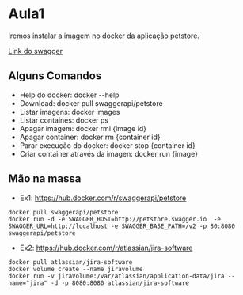 # Aula1

Iremos instalar a imagem no docker da aplicação petstore.

[Link do swagger](https://petstore.swagger.io/)

## Alguns Comandos

 - Help do docker: docker --help
 - Download: docker pull swaggerapi/petstore
 - Listar imagens: docker images
 - Listar containes: docker ps
 - Apagar imagem: docker rmi {image id}
 - Apagar container: docker rm {container id}
 - Parar execução do docker: docker stop {container id}
 - Criar container através da imagen: docker run {image}

## Mão na massa

 - Ex1: https://hub.docker.com/r/swaggerapi/petstore

```
docker pull swaggerapi/petstore
docker run -d -e SWAGGER_HOST=http://petstore.swagger.io  -e SWAGGER_URL=http://localhost -e SWAGGER_BASE_PATH=/v2 -p 80:8080 swaggerapi/petstore
```

 - Ex2: https://hub.docker.com/r/atlassian/jira-software

```
docker pull atlassian/jira-software
docker volume create --name jiravolume
docker run -v jiraVolume:/var/atlassian/application-data/jira --name="jira" -d -p 8080:8080 atlassian/jira-software
```